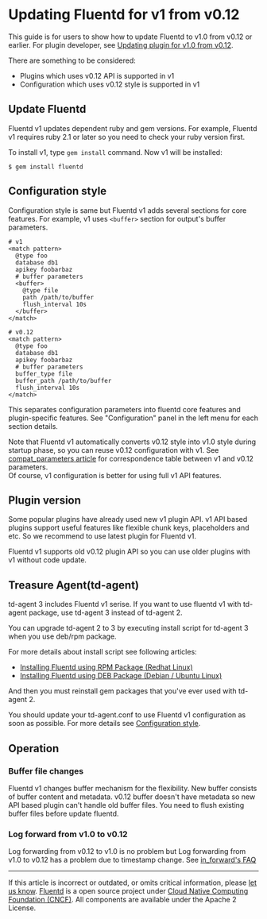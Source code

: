 # Updating Fluentd for v1 from v0.12

This guide is for users to show how to update Fluentd to v1.0 from v0.12
or earlier. For plugin developer, see [Updating plugin for v1.0 from v0.12](/developer/plugin-update-from-v0.12.md).

There are something to be considered:

-   Plugins which uses v0.12 API is supported in v1
-   Configuration which uses v0.12 style is supported in v1


## Update Fluentd

Fluentd v1 updates dependent ruby and gem versions. For example, Fluentd
v1 requires ruby 2.1 or later so you need to check your ruby version
first.

To install v1, type `gem install` command. Now v1 will be installed:

```
$ gem install fluentd
```


## Configuration style

Configuration style is same but Fluentd v1 adds several sections for
core features. For example, v1 uses `<buffer>` section for output's
buffer parameters.

```
# v1
<match pattern>
  @type foo
  database db1
  apikey foobarbaz
  # buffer parameters
  <buffer>
    @type file
    path /path/to/buffer
    flush_interval 10s
  </buffer>
</match>

# v0.12
<match pattern>
  @type foo
  database db1
  apikey foobarbaz
  # buffer parameters
  buffer_type file
  buffer_path /path/to/buffer
  flush_interval 10s
</match>
```

This separates configuration parameters into fluentd core features and
plugin-specific features. See "Configuration" panel in the left menu for
each section details.

Note that Fluentd v1 automatically converts v0.12 style into v1.0 style
during startup phase, so you can reuse v0.12 configuration with v1. See
[compat\_parameters article](/developer/api-plugin-helper-compat_parameters.md) for
correspondence table between v1 and v0.12 parameters.\
Of course, v1 configuration is better for using full v1 API features.


## Plugin version

Some popular plugins have already used new v1 plugin API. v1 API based
plugins support useful features like flexible chunk keys, placeholders
and etc. So we recommend to use latest plugin for Fluentd v1.

Fluentd v1 supports old v0.12 plugin API so you can use older plugins
with v1 without code update.


## Treasure Agent(td-agent)

td-agent 3 includes Fluentd v1 serise. If you want to use fluentd v1
with td-agent package, use td-agent 3 instead of td-agent 2.

You can upgrade td-agent 2 to 3 by executing install script for td-agent
3 when you use deb/rpm package.

For more details about install script see following articles:

-   [Installing Fluentd using RPM Package (Redhat Linux)](/install/install-by-rpm.md)
-   [Installing Fluentd using DEB Package (Debian / Ubuntu Linux)](/install/install-by-deb.md)

And then you must reinstall gem packages that you've ever used with
td-agent 2.

You should update your td-agent.conf to use Fluentd v1 configuration as
soon as possible. For more details see [Configuration style](#configuration-style).


## Operation


### Buffer file changes

Fluentd v1 changes buffer mechanism for the flexibility. New buffer
consists of buffer content and metadata. v0.12 buffer doesn't have
metadata so new API based plugin can't handle old buffer files. You need
to flush existing buffer files before update fluentd.


### Log forward from v1.0 to v0.12

Log forwarding from v0.12 to v1.0 is no problem but Log forwarding from
v1.0 to v0.12 has a problem due to timestamp change. See
[in\_forward's FAQ](https://fluentd.gitbook.io/manual/v/0.12/input/forward#i-got-messagepack-unknownexttypeerror-error-why)


------------------------------------------------------------------------

If this article is incorrect or outdated, or omits critical information, please [let us know](https://github.com/fluent/fluentd-docs-gitbook/issues?state=open).
[Fluentd](http://www.fluentd.org/) is a open source project under [Cloud Native Computing Foundation (CNCF)](https://cncf.io/). All components are available under the Apache 2 License.
